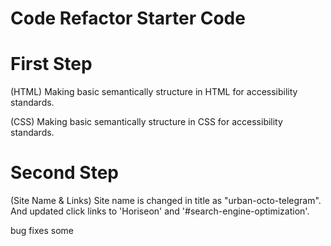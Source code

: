 # Code Refactor Starter Code

First Step
==========
(HTML)
Making basic semantically structure in HTML for accessibility standards.

(CSS)
Making basic semantically structure in CSS for accessibility standards.

Second Step
===========
(Site Name & Links)
Site name is changed in title as "urban-octo-telegram". 
And updated click links to 'Horiseon' and '#search-engine-optimization'.

bug fixes some